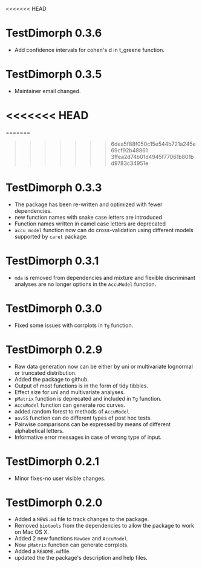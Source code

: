 <<<<<<< HEAD
# TestDimorph 0.3.6

* Add confidence intervals for cohen's d in t_greene function.

# TestDimorph 0.3.5

* Maintainer email changed.

<<<<<<< HEAD
=======
=======
>>>>>>> 6dea5f88f050c15e544b721a245e69cf92b48861
>>>>>>> 3ffea2d74b01d4945f77061b801bd9783c34951e
# TestDimorph 0.3.3

* The package has been re-written and optimized with fewer dependencies.
* new function names with snake case letters are introduced
* Function names written in camel case letters are deprecated
* `accu_model` function now can do cross-validation using different models supported by `caret` package.

# TestDimorph 0.3.1

* `mda` is removed from dependencies and mixture and flexible discriminant analyses are no longer options in the `AccuModel` function.

# TestDimorph 0.3.0

* Fixed some issues with corrplots in `Tg` function.

# TestDimorph 0.2.9

* Raw data generation now can be either by uni or multivariate lognormal or truncated distribution.
* Added the package to github.
* Output of most functions is in the form of tidy tibbles.
* Effect size for uni and multivariate analyses.
* `pMatrix` function is deprecated and included in `Tg` function. 
* `AccuModel` function can generate roc curves.
* added random forest to methods of `AccuModel`
* `aovSS` function can do different types of post hoc tests.
* Pairwise comparisons can be expressed by means of different alphabetical letters.
* Informative error messages in case of wrong type of input.

# TestDimorph 0.2.1

* Minor fixes-no user visible changes.

# TestDimorph 0.2.0

* Added a `NEWS.md` file to track changes to the package.
* Removed `biotools` from the dependencies to allow the package to work on Mac OS X.
* Added 2 new functions `RawGen` and `AccuModel`.
* Now `pMatrix` function can generate corrplots.
* Added a `README.md`file.
* updated the the package's description and help files.

 

